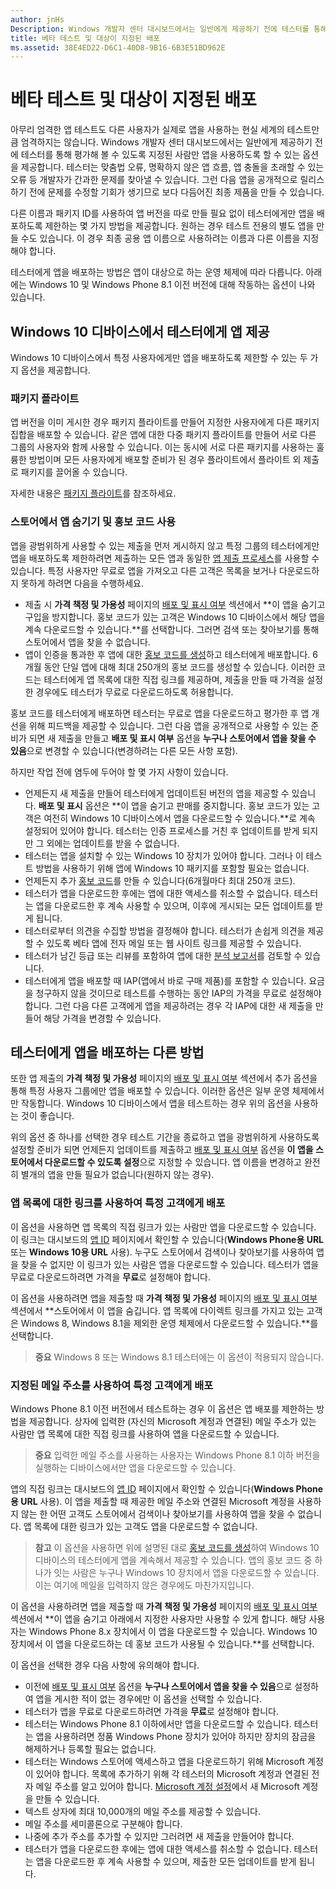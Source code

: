 ```yaml
---
author: jnHs
Description: Windows 개발자 센터 대시보드에서는 일반에게 제공하기 전에 테스터를 통해 평가해 볼 수 있도록 지정된 사람만 앱을 사용하도록 할 수 있는 옵션을 제공합니다.
title: 베타 테스트 및 대상이 지정된 배포
ms.assetid: 38E4ED22-D6C1-40D8-9B16-6B3E51BD962E
---
```


# 베타 테스트 및 대상이 지정된 배포


아무리 엄격한 앱 테스트도 다른 사용자가 실제로 앱을 사용하는 현실 세계의 테스트만큼 엄격하지는 않습니다. Windows 개발자 센터 대시보드에서는 일반에게 제공하기 전에 테스터를 통해 평가해 볼 수 있도록 지정된 사람만 앱을 사용하도록 할 수 있는 옵션을 제공합니다. 테스터는 맞춤법 오류, 명확하지 않은 앱 흐름, 앱 충돌을 초래할 수 있는 오류 등 개발자가 간과한 문제를 찾아낼 수 있습니다. 그런 다음 앱을 공개적으로 릴리스하기 전에 문제를 수정할 기회가 생기므로 보다 다듬어진 최종 제품을 만들 수 있습니다.

다른 이름과 패키지 ID를 사용하여 앱 버전을 따로 만들 필요 없이 테스터에게만 앱을 배포하도록 제한하는 몇 가지 방법을 제공합니다. 원하는 경우 테스트 전용의 별도 앱을 만들 수도 있습니다. 이 경우 최종 공용 앱 이름으로 사용하려는 이름과 다른 이름을 지정해야 합니다.

테스터에게 앱을 배포하는 방법은 앱이 대상으로 하는 운영 체제에 따라 다릅니다. 아래에는 Windows 10 및 Windows Phone 8.1 이전 버전에 대해 작동하는 옵션이 나와 있습니다.

## Windows 10 디바이스에서 테스터에게 앱 제공

Windows 10 디바이스에서 특정 사용자에게만 앱을 배포하도록 제한할 수 있는 두 가지 옵션을 제공합니다.

### 패키지 플라이트

앱 버전을 이미 게시한 경우 패키지 플라이트를 만들어 지정한 사용자에게 다른 패키지 집합을 배포할 수 있습니다. 같은 앱에 대한 다중 패키지 플라이트를 만들어 서로 다른 그룹의 사용자와 함께 사용할 수 있습니다. 이는 동시에 서로 다른 패키지를 사용하는 훌륭한 방법이며 모든 사용자에게 배포할 준비가 된 경우 플라이트에서 플라이트 외 제출로 패키지를 끌어올 수 있습니다.

자세한 내용은 [패키지 플라이트](package-flights.md)를 참조하세요.

### 스토어에서 앱 숨기기 및 홍보 코드 사용

앱을 광범위하게 사용할 수 있는 제출을 먼저 게시하지 않고 특정 그룹의 테스터에게만 앱을 배포하도록 제한하려면 제출하는 모든 앱과 동일한 [앱 제출 프로세스](app-submissions.md)를 사용할 수 있습니다. 특정 사용자만 무료로 앱을 가져오고 다른 고객은 목록을 보거나 다운로드하지 못하게 하려면 다음을 수행하세요.

-   제출 시 **가격 책정 및 가용성** 페이지의 [배포 및 표시 여부](set-app-pricing-and-availability.md#distribution-and-visibility) 섹션에서 **이 앱을 숨기고 구입을 방지합니다. 홍보 코드가 있는 고객은 Windows 10 디바이스에서 해당 앱을 계속 다운로드할 수 있습니다.**를 선택합니다. 그러면 검색 또는 찾아보기를 통해 스토어에서 앱을 찾을 수 없습니다.
-   앱이 인증을 통과한 후 앱에 대한 [홍보 코드를 생성](generate-promotional-codes.md)하고 테스터에게 배포합니다. 6개월 동안 단일 앱에 대해 최대 250개의 홍보 코드를 생성할 수 있습니다. 이러한 코드는 테스터에게 앱 목록에 대한 직접 링크를 제공하며, 제출을 만들 때 가격을 설정한 경우에도 테스터가 무료로 다운로드하도록 허용합니다.

홍보 코드를 테스터에게 배포하면 테스터는 무료로 앱을 다운로드하고 평가한 후 앱 개선을 위해 피드백을 제공할 수 있습니다. 그런 다음 앱을 공개적으로 사용할 수 있는 준비가 되면 새 제출을 만들고 **배포 및 표시 여부** 옵션을 **누구나 스토어에서 앱을 찾을 수 있음**으로 변경할 수 있습니다(변경하려는 다른 모든 사항 포함).

하지만 작업 전에 염두에 두어야 할 몇 가지 사항이 있습니다.

-   언제든지 새 제출을 만들어 테스터에게 업데이트된 버전의 앱을 제공할 수 있습니다. **배포 및 표시** 옵션은 **이 앱을 숨기고 판매를 중지합니다. 홍보 코드가 있는 고객은 여전히 Windows 10 디바이스에서 앱을 다운로드할 수 있습니다.**로 계속 설정되어 있어야 합니다. 테스터는 인증 프로세스를 거친 후 업데이트를 받게 되지만 그 외에는 업데이트를 받을 수 없습니다.
-   테스터는 앱을 설치할 수 있는 Windows 10 장치가 있어야 합니다. 그러나 이 테스트 방법을 사용하기 위해 앱에 Windows 10 패키지를 포함할 필요는 없습니다.
-   언제든지 추가 [홍보 코드](generate-promotional-codes.md)를 만들 수 있습니다(6개월마다 최대 250개 코드).
-   테스터가 앱을 다운로드한 후에는 앱에 대한 액세스를 취소할 수 없습니다. 테스터는 앱을 다운로드한 후 계속 사용할 수 있으며, 이후에 게시되는 모든 업데이트를 받게 됩니다.
-   테스터로부터 의견을 수집할 방법을 결정해야 합니다. 테스터가 손쉽게 의견을 제공할 수 있도록 베타 앱에 전자 메일 또는 웹 사이트 링크를 제공할 수 있습니다.
-   테스터가 남긴 등급 또는 리뷰를 포함하여 앱에 대한 [분석 보고서](analytics.md)를 검토할 수 있습니다.
-   테스터에게 앱을 배포할 때 IAP(앱에서 바로 구매 제품)를 포함할 수 있습니다. 요금을 청구하지 않을 것이므로 테스트를 수행하는 동안 IAP의 가격을 무료로 설정해야 합니다. 그런 다음 다른 고객에게 앱을 제공하려는 경우 각 IAP에 대한 새 제출을 만들어 해당 가격을 변경할 수 있습니다.

## 테스터에게 앱을 배포하는 다른 방법

또한 앱 제출의 **가격 책정 및 가용성** 페이지의 [배포 및 표시 여부](set-app-pricing-and-availability.md#distribution-and-visibility) 섹션에서 추가 옵션을 통해 특정 사용자 그룹에만 앱을 배포할 수 있습니다. 이러한 옵션은 일부 운영 체제에서만 작동합니다. Windows 10 디바이스에서 앱을 테스트하는 경우 위의 옵션을 사용하는 것이 좋습니다.

위의 옵션 중 하나를 선택한 경우 테스트 기간을 종료하고 앱을 광범위하게 사용하도록 설정할 준비가 되면 언제든지 업데이트를 제출하고 [배포 및 표시 여부](set-app-pricing-and-availability.md#distribution-and-visibility) 옵션을 **이 앱을 스토어에서 다운로드할 수 있도록 설정**으로 지정할 수 있습니다. 앱 이름을 변경하고 완전히 별개의 앱을 만들 필요가 없습니다(원하지 않는 경우).

### 앱 목록에 대한 링크를 사용하여 특정 고객에게 배포

이 옵션을 사용하면 앱 목록의 직접 링크가 있는 사람만 앱을 다운로드할 수 있습니다. 이 링크는 대시보드의 [앱 ID](view-app-identity-details.md) 페이지에서 확인할 수 있습니다(**Windows Phone용 URL** 또는 **Windows 10용 URL** 사용). 누구도 스토어에서 검색이나 찾아보기를 사용하여 앱을 찾을 수 없지만 이 링크가 있는 사람은 앱을 다운로드할 수 있습니다. 테스터가 앱을 무료로 다운로드하려면 가격을 **무료**로 설정해야 합니다.

이 옵션을 사용하려면 앱을 제출할 때 **가격 책정 및 가용성** 페이지의 [배포 및 표시 여부](set-app-pricing-and-availability.md#distribution-and-visibility) 섹션에서 **스토어에서 이 앱을 숨깁니다. 앱 목록에 다이렉트 링크를 가지고 있는 고객은 Windows 8, Windows 8.1을 제외한 운영 체제에서 다운로드할 수 있습니다.**를 선택합니다.

> **중요** Windows 8 또는 Windows 8.1 테스터에는 이 옵션이 적용되지 않습니다.

### 지정된 메일 주소를 사용하여 특정 고객에게 배포

Windows Phone 8.1 이전 버전에서 테스트하는 경우 이 옵션은 앱 배포를 제한하는 방법을 제공합니다. 상자에 입력한 (자신의 Microsoft 계정과 연결된) 메일 주소가 있는 사람만 앱 목록에 대한 직접 링크를 사용하여 앱을 다운로드할 수 있습니다.

> **중요** 입력한 메일 주소를 사용하는 사용자는 Windows Phone 8.1 이하 버전을 실행하는 디바이스에서만 앱을 다운로드할 수 있습니다.
 
앱의 직접 링크는 대시보드의 [앱 ID](view-app-identity-details.md) 페이지에서 확인할 수 있습니다(**Windows Phone용 URL** 사용). 이 앱을 제출할 때 제공한 메일 주소와 연결된 Microsoft 계정을 사용하지 않는 한 어떤 고객도 스토어에서 검색이나 찾아보기를 사용하여 앱을 찾을 수 없습니다. 앱 목록에 대한 링크가 있는 고객도 앱을 다운로드할 수 없습니다.

> **참고** 이 옵션을 사용하면 위에 설명된 대로 [홍보 코드를 생성](generate-promotional-codes.md)하여 Windows 10 디바이스의 테스터에게 앱을 계속해서 제공할 수 있습니다. 앱의 홍보 코드 중 하나가 잇는 사람은 누구나 Windows 10 장치에서 앱을 다운로드할 수 있습니다. 이는 여기에 메일을 입력하지 않은 경우에도 마찬가지입니다.

이 옵션을 사용하려면 앱을 제출할 때 **가격 책정 및 가용성** 페이지의 [배포 및 표시 여부](set-app-pricing-and-availability.md#distribution-and-visibility) 섹션에서 **이 앱을 숨기고 아래에서 지정한 사용자만 사용할 수 있게 합니다. 해당 사용자는 Windows Phone 8.x 장치에서 이 앱을 다운로드할 수 있습니다. Windows 10 장치에서 이 앱을 다운로드하는 데 홍보 코드가 사용될 수 있습니다.**를 선택합니다.

이 옵션을 선택한 경우 다음 사항에 유의해야 합니다.

-   이전에 [배포 및 표시 여부](set-app-pricing-and-availability.md#distribution-and-visibility) 옵션을 **누구나 스토어에서 앱을 찾을 수 있음**으로 설정하여 앱을 게시한 적이 없는 경우에만 이 옵션을 선택할 수 있습니다.
-   테스터가 앱을 무료로 다운로드하려면 가격을 **무료**로 설정해야 합니다.
-   테스터는 Windows Phone 8.1 이하에서만 앱을 다운로드할 수 있습니다. 테스터는 앱을 사용하려면 정품 Windows Phone 장치가 있어야 하지만 장치의 잠금을 해제하거나 등록할 필요는 없습니다.
-   테스터는 Windows 스토어에 액세스하고 앱을 다운로드하기 위해 Microsoft 계정이 있어야 합니다. 목록에 추가하기 위해 각 테스터의 Microsoft 계정과 연결된 전자 메일 주소를 알고 있어야 합니다. [Microsoft 계정 설정](http://go.microsoft.com/fwlink/p/?LinkId=618945)에서 새 Microsoft 계정을 만들 수 있습니다.
-   텍스트 상자에 최대 10,000개의 메일 주소를 제공할 수 있습니다.
-   메일 주소를 세미콜론으로 구분해야 합니다.
-   나중에 추가 주소를 추가할 수 있지만 그러려면 새 제출을 만들어야 합니다.
-   테스터가 앱을 다운로드한 후에는 앱에 대한 액세스를 취소할 수 없습니다. 테스터는 앱을 다운로드한 후 계속 사용할 수 있으며, 제출한 모든 업데이트를 받게 됩니다.


<!--HONumber=May16_HO2-->


